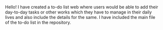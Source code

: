 Hello! I have created a to-do list web where users would be able to add their day-to-day tasks or other works which they have to manage in their daily lives and also include the details for the same.
I have included the main file of the to-do list in the repository.
